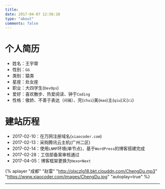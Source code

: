 ```yaml
---
title:
date: 2017-04-07 12:56:10
type: "about"
comments: false
---
```


# 个人简历
+ 姓名：王宇霄
+ 性别：`GG`
+ 类别：猿类
+ 星座：处女座
+ 职业：大四学生(`DevOps`)
+ 爱好：喜欢散步、热爱阅读、钟于`Coding`
+ 性格：傲娇、不善于表达（`闷骚`）、完(`chui`)美(`mao`)主(`qiu`)义(`ci`)

# 建站历程
+ 2017-02-10：在万网注册域名(`xiaocoder.com`)
+ 2017-02-13：采购腾讯云主机(广州二区)
+ 2017-02-14：使用`LNMP`环境(单节点)，基于`WordPress`的博客搭建完成
+ 2017-02-28：工信部备案审核通过
+ 2017-04-05：博客框架更换为`Hexo+Next`

{% aplayer "成都" "赵雷" "http://olxczlg18.bkt.clouddn.com/ChengDu.mp3"  "https://www.xiaocoder.com/images/ChengDu.jpg" "autoplay=true" %}

***